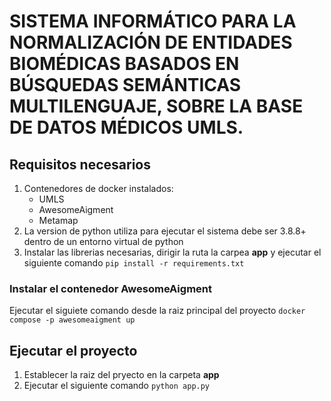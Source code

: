 # SISTEMA INFORMÁTICO PARA LA NORMALIZACIÓN DE ENTIDADES BIOMÉDICAS BASADOS EN BÚSQUEDAS SEMÁNTICAS MULTILENGUAJE, SOBRE LA BASE DE DATOS MÉDICOS UMLS.

## Requisitos necesarios
1. Contenedores de docker instalados:
    * UMLS
    * AwesomeAigment
    * Metamap
2. La version de python utiliza para ejecutar el sistema debe ser 3.8.8+ dentro de un entorno virtual de python
3. Instalar las librerias necesarias, dirigir la ruta la carpea **app** y ejecutar el siguiente comando
    `pip install -r requirements.txt`
### Instalar el contenedor AwesomeAigment
Ejecutar el siguiete comando desde la raiz principal del proyecto
`docker compose -p awesomeaigment up`
## Ejecutar el proyecto
1. Establecer la raiz del pryecto en la carpeta **app**
2. Ejecutar el siguiente comando
    `python app.py`
